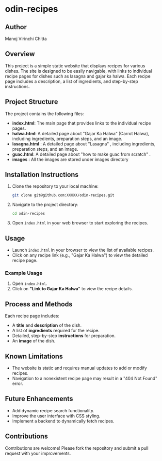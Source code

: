 # odin-recipes

## Author  
Manoj Virinchi Chitta  

## Overview  
This project is a simple static website that displays recipes for various dishes. The site is designed to be easily navigable, with links to individual recipe pages for dishes such as lasagna and gajar ka halwa. Each recipe page includes a description, a list of ingredients, and step-by-step instructions.

## Project Structure  
The project contains the following files:  
- **index.html**: The main page that provides links to the individual recipe pages.  
- **halwa.html**: A detailed page about "Gajar Ka Halwa" (Carrot Halwa), including ingredients, preparation steps, and an image.  
- **lasagna.html** : A detailed page about "Lasagna" , including ingredients, preparation steps, and an image. 
- **guac.html**: A detailed page about "how to make guac from scratch" . 
- **images** : All the images are stored under images directory 

## Installation Instructions  
1. Clone the repository to your local machine:  
   ```bash
   git clone git@github.com:XXXXX/odin-recipes.git
   ```
2. Navigate to the project directory:  
   ```bash
   cd odin-recipes
   ```
3. Open `index.html` in your web browser to start exploring the recipes.  

## Usage  
- Launch `index.html` in your browser to view the list of available recipes.  
- Click on any recipe link (e.g., "Gajar Ka Halwa") to view the detailed recipe page.  

### Example Usage  
1. Open `index.html`.  
2. Click on **"Link to Gajar Ka Halwa"** to view the recipe details.  

## Process and Methods  
Each recipe page includes:  
- A **title** and **description** of the dish.  
- A list of **ingredients** required for the recipe.  
- Detailed, step-by-step **instructions** for preparation.  
- An **image** of the dish.  

## Known Limitations  
- The website is static and requires manual updates to add or modify recipes.  
- Navigation to a nonexistent recipe page may result in a "404 Not Found" error.  

## Future Enhancements  
- Add dynamic recipe search functionality.  
- Improve the user interface with CSS styling.  
- Implement a backend to dynamically fetch recipes.  

## Contributions  
Contributions are welcome! Please fork the repository and submit a pull request with your improvements.

